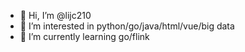 - 👋 Hi, I’m @lijc210
- 👀 I’m interested in python/go/java/html/vue/big data
- 🌱 I’m currently learning go/flink

<!---
lijc210/lijc210 is a ✨ special ✨ repository because its `README.md` (this file) appears on your GitHub profile.
You can click the Preview link to take a look at your changes.
--->
